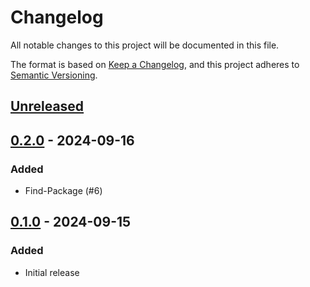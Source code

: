 # Changelog

All notable changes to this project will be documented in this file.

The format is based on [Keep a Changelog](https://keepachangelog.com/en/1.0.0/),
and this project adheres to [Semantic Versioning](https://semver.org/spec/v2.0.0.html).

## [Unreleased]

## [0.2.0] - 2024-09-16

### Added

- Find-Package (#6)

## [0.1.0] - 2024-09-15

### Added

- Initial release

[Unreleased]: https://github.com/anypackage/scoop/compare/v0.2.0...HEAD
[0.2.0]: https://github.com/anypackage/scoop/releases/tag/v0.2.0
[0.1.0]: https://github.com/anypackage/scoop/releases/tag/v0.1.0
